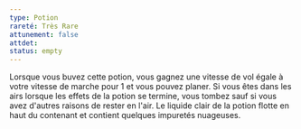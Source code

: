 ```yaml
---
type: Potion
rareté: Très Rare
attunement: false
attdet:
status: empty
---
```

Lorsque vous buvez cette potion, vous gagnez une vitesse de vol égale à votre vitesse de marche pour 1 et vous pouvez planer. Si vous êtes dans les airs lorsque les effets de la potion se termine, vous tombez sauf si vous avez d'autres raisons de rester en l'air. Le liquide clair de la potion flotte en haut du contenant et contient quelques impuretés nuageuses.